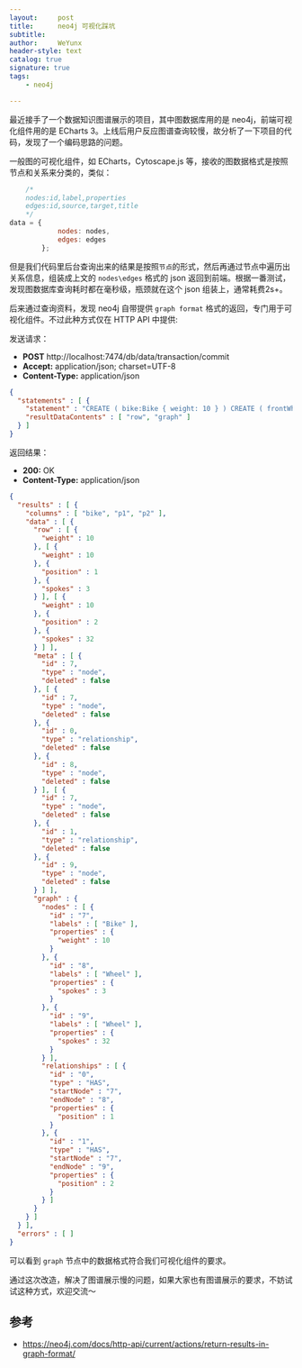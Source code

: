 ```yaml
---
layout:     post
title:      neo4j 可视化踩坑
subtitle:   
author:     WeYunx
header-style: text
catalog: true
signature: true
tags:
    - neo4j

---
```


最近接手了一个数据知识图谱展示的项目，其中图数据库用的是 neo4j，前端可视化组件用的是 ECharts 3。上线后用户反应图谱查询较慢，故分析了一下项目的代码，发现了一个编码思路的问题。

一般图的可视化组件，如 ECharts，Cytoscape.js 等，接收的图数据格式是按照节点和关系来分类的，类似：

```javascript
    /*
    nodes:id,label,properties
    edges:id,source,target,title
    */
data = {
            nodes: nodes,
            edges: edges
        };
```

但是我们代码里后台查询出来的结果是按照`节点`的形式，然后再通过节点中遍历出关系信息，组装成上文的 `nodes\edges` 格式的 json 返回到前端。根据一番测试，发现图数据库查询耗时都在毫秒级，瓶颈就在这个 json 组装上，通常耗费2s+。

后来通过查询资料，发现 neo4j 自带提供 `graph format` 格式的返回，专门用于可视化组件。不过此种方式仅在 HTTP API 中提供:

发送请求：

- **POST** http://localhost:7474/db/data/transaction/commit
- **Accept:** application/json; charset=UTF-8
- **Content-Type:** application/json

```json
{
  "statements" : [ {
    "statement" : "CREATE ( bike:Bike { weight: 10 } ) CREATE ( frontWheel:Wheel { spokes: 3 } ) CREATE ( backWheel:Wheel { spokes: 32 } ) CREATE p1 = (bike)-[:HAS { position: 1 } ]->(frontWheel) CREATE p2 = (bike)-[:HAS { position: 2 } ]->(backWheel) RETURN bike, p1, p2",
    "resultDataContents" : [ "row", "graph" ]
  } ]
}
```



返回结果：

- **200:** OK
- **Content-Type:** application/json

```json
{
  "results" : [ {
    "columns" : [ "bike", "p1", "p2" ],
    "data" : [ {
      "row" : [ {
        "weight" : 10
      }, [ {
        "weight" : 10
      }, {
        "position" : 1
      }, {
        "spokes" : 3
      } ], [ {
        "weight" : 10
      }, {
        "position" : 2
      }, {
        "spokes" : 32
      } ] ],
      "meta" : [ {
        "id" : 7,
        "type" : "node",
        "deleted" : false
      }, [ {
        "id" : 7,
        "type" : "node",
        "deleted" : false
      }, {
        "id" : 0,
        "type" : "relationship",
        "deleted" : false
      }, {
        "id" : 8,
        "type" : "node",
        "deleted" : false
      } ], [ {
        "id" : 7,
        "type" : "node",
        "deleted" : false
      }, {
        "id" : 1,
        "type" : "relationship",
        "deleted" : false
      }, {
        "id" : 9,
        "type" : "node",
        "deleted" : false
      } ] ],
      "graph" : {
        "nodes" : [ {
          "id" : "7",
          "labels" : [ "Bike" ],
          "properties" : {
            "weight" : 10
          }
        }, {
          "id" : "8",
          "labels" : [ "Wheel" ],
          "properties" : {
            "spokes" : 3
          }
        }, {
          "id" : "9",
          "labels" : [ "Wheel" ],
          "properties" : {
            "spokes" : 32
          }
        } ],
        "relationships" : [ {
          "id" : "0",
          "type" : "HAS",
          "startNode" : "7",
          "endNode" : "8",
          "properties" : {
            "position" : 1
          }
        }, {
          "id" : "1",
          "type" : "HAS",
          "startNode" : "7",
          "endNode" : "9",
          "properties" : {
            "position" : 2
          }
        } ]
      }
    } ]
  } ],
  "errors" : [ ]
}
```

可以看到 `graph` 节点中的数据格式符合我们可视化组件的要求。

通过这次改造，解决了图谱展示慢的问题，如果大家也有图谱展示的要求，不妨试试这种方式，欢迎交流～



## 参考

- https://neo4j.com/docs/http-api/current/actions/return-results-in-graph-format/